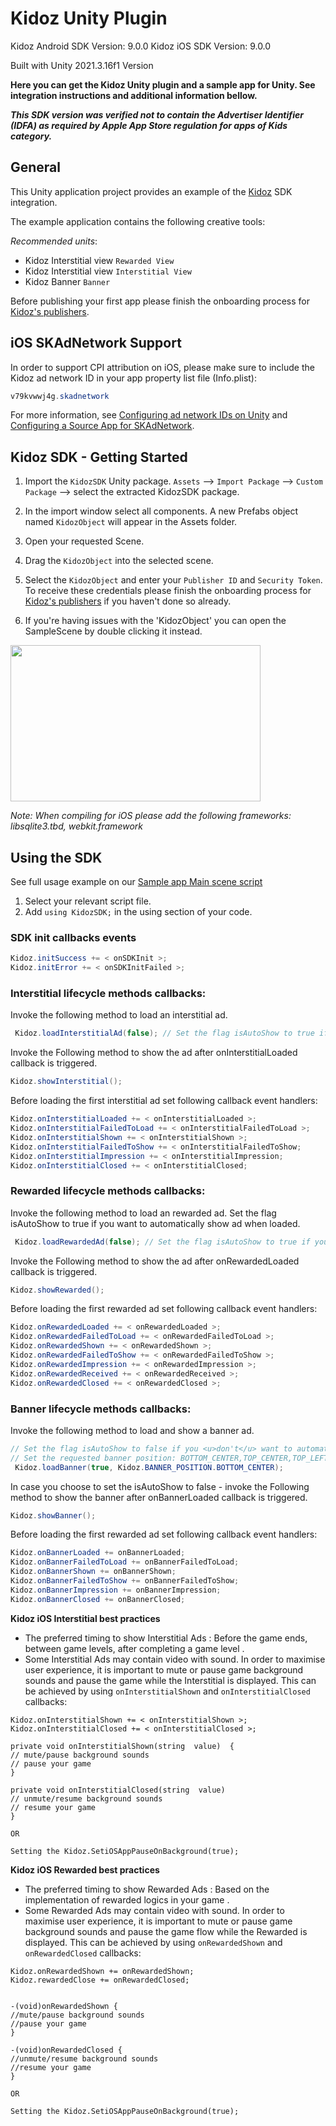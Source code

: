 # Kidoz Unity Plugin

Kidoz Android SDK Version: 9.0.0
Kidoz iOS SDK Version: 9.0.0
	
Built with Unity 2021.3.16f1 Version

**Here you can get the Kidoz Unity plugin and a sample app for Unity. See integration instructions and additional information bellow.**

***This SDK version was verified not to contain the Advertiser Identifier (IDFA) as required by Apple App Store regulation for apps of Kids category.***

## General

This Unity application project provides an example of the [Kidoz](http://www.kidoz.net) SDK integration.

The example application contains the following creative tools:

_Recommended units_:
* Kidoz Interstitial view `Rewarded View`
* Kidoz Interstitial view `Interstitial View`
* Kidoz Banner `Banner` 
	
Before publishing your first app please finish the onboarding process for [Kidoz's publishers](http://accounts.kidoz.net/publishers/register?utm_source=kidoz_github).
	
## iOS SKAdNetwork Support

In order to support CPI attribution on iOS, please make sure to include the Kidoz ad network ID in your app property list file (Info.plist):

```java
v79kvwwj4g.skadnetwork	
```
	
For more information, see [Configuring ad network IDs on Unity](https://docs.unity.com/ads/ConfiguringAdNetworkIDs.html) and  [Configuring a Source App for SKAdNetwork](https://developer.apple.com/documentation/storekit/skadnetwork/configuring_a_source_app).


## Kidoz SDK - Getting Started

1. Import the `KidozSDK` Unity package. `Assets` --> `Import Package` --> `Custom Package` --> select the extracted KidozSDK package.
2. In the import window select all components. A new Prefabs object named `KidozObject` will appear in the Assets folder. 
3. Open your requested Scene. 
4. Drag the `KidozObject` into the selected scene.
5. Select the `KidozObject` and enter your `Publisher ID` and `Security Token`. To receive these credentials please finish the onboarding process for [Kidoz's publishers](http://accounts.kidoz.net/publishers/register?utm_source=kidoz_github) if you haven't done so already.

6. If you're having issues with the 'KidozObject' you can open the SampleScene by double clicking it instead.

<a href="url"><img src="http://d28lrrc51wcjkk.cloudfront.net/sdk/Unity_SDK_Publisher_Security_Token.png" align="center" height="250" width="400" ></a>

*Note: When compiling for iOS please add the following frameworks: libsqlite3.tbd, webkit.framework*

## Using the SDK

See full usage example on our [Sample app Main scene script](/Kidoz%20Direct/Unity/SampleApp/Assets/Scenes/MainCode.cs)
1. Select your relevant script file.
2. Add ```using KidozSDK;``` in the using section of your code.

### SDK init callbacks events
```java
Kidoz.initSuccess += < onSDKInit >;
Kidoz.initError += < onSDKInitFailed >;
```

### Interstitial lifecycle methods callbacks:

Invoke the following method to load an interstitial ad.
```java
 Kidoz.loadInterstitialAd(false); // Set the flag isAutoShow to true if you want to automatically show ad when loaded.
  ```
Invoke the Following method to show the ad after onInterstitialLoaded callback is triggered.
```java
Kidoz.showInterstitial();
```
Before loading the first interstitial ad set following callback event handlers:
```java
Kidoz.onInterstitialLoaded += < onInterstitialLoaded >;
Kidoz.onInterstitialFailedToLoad += < onInterstitialFailedToLoad >;
Kidoz.onInterstitialShown += < onInterstitialShown >;
Kidoz.onInterstitialFailedToShow += < onInterstitialFailedToShow;
Kidoz.onInterstitialImpression += < onInterstitialImpression;
Kidoz.onInterstitialClosed += < onInterstitialClosed;
```
### Rewarded lifecycle methods callbacks:

Invoke the following method to load an rewarded ad. Set the flag isAutoShow to true if you want to automatically show ad when loaded.
```java
 Kidoz.loadRewardedAd(false); // Set the flag isAutoShow to true if you want to automatically show ad when loaded.
  ```
Invoke the Following method to show the ad after onRewardedLoaded callback is triggered.
```java
Kidoz.showRewarded();
```
Before loading the first rewarded ad set following callback event handlers:
```java
Kidoz.onRewardedLoaded += < onRewardedLoaded >;
Kidoz.onRewardedFailedToLoad += < onRewardedFailedToLoad >;
Kidoz.onRewardedShown += < onRewardedShown >;
Kidoz.onRewardedFailedToShow += < onRewardedFailedToShow >;
Kidoz.onRewardedImpression += < onRewardedImpression >;
Kidoz.onRewardedReceived += < onRewardedReceived >;
Kidoz.onRewardedClosed += < onRewardedClosed >;
```

### Banner lifecycle methods callbacks:

Invoke the following method to load and show a banner ad. 
```java
// Set the flag isAutoShow to false if you <u>don't</u> want to automatically show the banner once loaded.
// Set the requested banner position: BOTTOM_CENTER,TOP_CENTER,TOP_LEFT,TOP_RIGHT,BOTTOM_LEFT,BOTTOM_RIGHT. 
 Kidoz.loadBanner(true, Kidoz.BANNER_POSITION.BOTTOM_CENTER); 
  ```
In case you choose to set the isAutoShow to false - invoke the Following method to show the banner after onBannerLoaded callback is triggered.
```java
Kidoz.showBanner();
```
Before loading the first rewarded ad set following callback event handlers:
```java
Kidoz.onBannerLoaded += onBannerLoaded;
Kidoz.onBannerFailedToLoad += onBannerFailedToLoad;
Kidoz.onBannerShown += onBannerShown;
Kidoz.onBannerFailedToShow += onBannerFailedToShow;
Kidoz.onBannerImpression += onBannerImpression;
Kidoz.onBannerClosed += onBannerClosed;
```

**Kidoz iOS Interstitial best practices**
- The preferred timing to show Interstitial Ads : Before the game ends, between game levels, after completing a game level .   
- Some Interstitial Ads may contain video with sound. In order to maximise user experience, it is important to mute or pause game background sounds and pause the game while the Interstitial is displayed. This can be achieved by using `onInterstitialShown` and `onInterstitialClosed` callbacks:
```
Kidoz.onInterstitialShown += < onInterstitialShown >;	
Kidoz.onInterstitialClosed += < onInterstitialClosed >;
```
```
private void onInterstitialShown(string  value)  {
// mute/pause background sounds
// pause your game 
}

private void onInterstitialClosed(string  value)
// unmute/resume background sounds
// resume your game 
}

OR

Setting the Kidoz.SetiOSAppPauseOnBackground(true); 
```

**Kidoz iOS Rewarded best practices**
- The preferred timing to show Rewarded Ads : Based on the implementation of rewarded logics in your game .   
- Some Rewarded Ads may contain video with sound. In order to maximise user experience, it is important to mute or pause game background sounds and pause the game flow while the Rewarded is displayed. This can be achieved by using `onRewardedShown` and `onRewardedClosed` callbacks:
```
Kidoz.onRewardedShown += onRewardedShown;  
Kidoz.rewardedClose += onRewardedClosed;
```
```

-(void)onRewardedShown {
//mute/pause background sounds
//pause your game 
}

-(void)onRewardedClosed {
//unmute/resume background sounds
//resume your game 
}

OR

Setting the Kidoz.SetiOSAppPauseOnBackground(true); 
```

